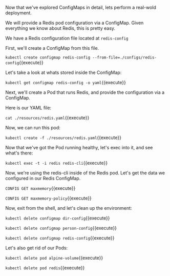 Now that we've explored ConfigMaps in detail, lets perform a real-wold deployment.

We will provide a Redis pod configuration via a ConfigMap. Given everything we know about Redis, this is pretty easy.

We have a Redis configuration file located at `redis-config`

First, we'll create a ConfigMap from this file.

`kubectl create configmap redis-config --from-file=./configs/redis-config`{{execute}}

Let's take a look at whats stored inside the ConfigMap:

`kubectl get configmap redis-config -o yaml`{{execute}}

Next, we'll create a Pod that runs Redis, and provide the configuration via a ConfigMap.

Here is our YAML file:

`cat ./resources/redis.yaml`{{execute}}

Now, we can run this pod:

`kubectl create -f ./resources/redis.yaml`{{execute}}

Now that we've got the Pod running healthy, let's exec into it, and see what's there:

`kubectl exec -t -i redis redis-cli`{{execute}}

Now, we're using the redis-cli inside of the Redis pod. Let's get the data we configured in our Redis ConfigMap.

`CONFIG GET maxmemory`{{execute}}

`CONFIG GET maxmemory-policy`{{execute}}

Now, exit from the shell, and let's clean up the environment:

`kubectl delete configmap dir-config`{{execute}}

`kubectl delete configmap person-config`{{execute}}

`kubectl delete configmap redis-config`{{execute}}

Let's also get rid of our Pods:

`kubectl delete pod alpine-volume`{{execute}}

`kubectl delete pod redis`{{execute}}
